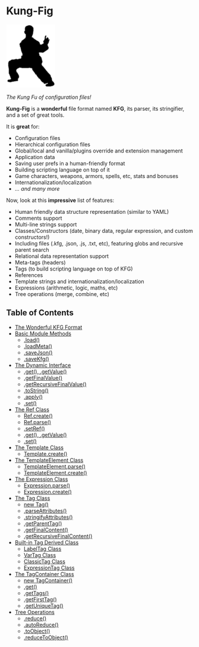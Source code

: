 
# Kung-Fig

![Kung Fig!](https://raw.githubusercontent.com/cronvel/kung-fig/master/kung-fig.png)

*The Kung Fu of configuration files!*

**Kung-Fig** is a **wonderful** file format named **KFG**, its parser, its stringifier, and a set of great tools.

It is **great** for:

* Configuration files
* Hierarchical configuration files
* Global/local and vanilla/plugins override and extension management
* Application data
* Saving user prefs in a human-friendly format
* Building scripting language on top of it
* Game characters, weapons, armors, spells, etc, stats and bonuses
* Internationalization/localization
* *... and many more*

Now, look at this **impressive** list of features:

* Human friendly data structure representation (similar to YAML)
* Comments support
* Multi-line strings support
* Classes/Constructors (date, binary data, regular expression, and custom constructors!)
* Including files (.kfg, .json, .js, .txt, etc), featuring globs and recursive parent search
* Relational data representation support
* Meta-tags (headers)
* Tags (to build scripting language on top of KFG)
* References
* Template strings and internationalization/localization
* Expressions (arithmetic, logic, maths, etc)
* Tree operations (merge, combine, etc)



## Table of Contents

* [The Wonderful KFG Format](doc/KFG.md)
* [Basic Module Methods](doc/lib.md#ref.basic)
	* [.load()](doc/lib.md#ref.load)
	* [.loadMeta()](doc/lib.md#ref.loadMeta)
	* [.saveJson()](doc/lib.md#ref.saveJson)
	* [.saveKfg()](doc/lib.md#ref.saveKfg)
* [The Dynamic Interface](doc/lib.md#ref.Dynamic)
	* [.get(), .getValue()](doc/lib.md#ref.Dynamic.get)
	* [.getFinalValue()](doc/lib.md#ref.Dynamic.getFinalValue)
	* [.getRecursiveFinalValue()](doc/lib.md#ref.Dynamic.getRecursiveFinalValue)
	* [.toString()](doc/lib.md#ref.Dynamic.toString)
	* [.apply()](doc/lib.md#ref.Dynamic.apply)
	* [.set()](doc/lib.md#ref.Dynamic.set)
* [The Ref Class](doc/lib.md#ref.Ref)
	* [Ref.create()](doc/lib.md#ref.Ref.create)
	* [Ref.parse()](doc/lib.md#ref.Ref.parse)
	* [.setRef()](doc/lib.md#ref.Ref.setRef)
	* [.get(), .getValue()](doc/lib.md#ref.Ref.get)
	* [.set()](doc/lib.md#ref.Ref.set)
* [The Template Class](doc/lib.md#ref.Template)
	* [Template.create()](doc/lib.md#ref.Template.create)
* [The TemplateElement Class](doc/lib.md#ref.TemplateElement)
	* [TemplateElement.parse()](doc/lib.md#ref.TemplateElement.parse)
	* [TemplateElement.create()](doc/lib.md#ref.TemplateElement.create)
* [The Expression Class](doc/lib.md#ref.Expression)
	* [Expression.parse()](doc/lib.md#ref.Expression.parse)
	* [Expression.create()](doc/lib.md#ref.Expression.create)
* [The Tag Class](doc/lib.md#ref.Tag)
	* [new Tag()](doc/lib.md#ref.Tag.new)
	* [.parseAttributes()](doc/lib.md#ref.Tag.parseAttributes)
	* [.stringifyAttributes()](doc/lib.md#ref.Tag.stringifyAttributes)
	* [.getParentTag()](doc/lib.md#ref.Tag.getParentTag)
	* [.getFinalContent()](doc/lib.md#ref.Tag.getFinalContent)
	* [.getRecursiveFinalContent()](doc/lib.md#ref.Tag.getRecursiveFinalContent)
* [Built-in Tag Derived Class](doc/lib.md#ref.Tag.derived)
	* [LabelTag Class](doc/lib.md#ref.Tag.LabelTag)
	* [VarTag Class](doc/lib.md#ref.Tag.VarTag)
	* [ClassicTag Class](doc/lib.md#ref.Tag.ClassicTag)
	* [ExpressionTag Class](doc/lib.md#ref.Tag.ExpressionTag)
* [The TagContainer Class](doc/lib.md#ref.TagContainer)
	* [new TagContainer()](doc/lib.md#ref.TagContainer.new)
	* [.get()](doc/lib.md#ref.TagContainer.get)
	* [.getTags()](doc/lib.md#ref.TagContainer.getTags)
	* [.getFirstTag()](doc/lib.md#ref.TagContainer.getFirstTag)
	* [.getUniqueTag()](doc/lib.md#ref.TagContainer.getUniqueTag)
* [Tree Operations](doc/lib.md#ref.treeops)
	* [.reduce()](doc/lib.md#ref.treeops.reduce)
	* [.autoReduce()](doc/lib.md#ref.treeops.autoReduce)
	* [.toObject()](doc/lib.md#ref.treeops.toObject)
	* [.reduceToObject()](doc/lib.md#ref.treeops.reduceToObject)

